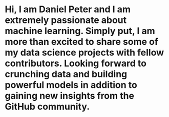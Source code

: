# Hi, I am Daniel Peter and I am extremely passionate about machine learning. Simply put, I am more than excited to share some of my data science projects with fellow contributors. Looking forward to crunching data and building powerful models in addition to gaining new insights from the GitHub community.
